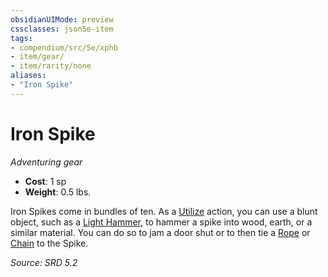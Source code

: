 ```yaml
---
obsidianUIMode: preview
cssclasses: json5e-item
tags:
- compendium/src/5e/xphb
- item/gear/
- item/rarity/none
aliases: 
- "Iron Spike"
---
```

# Iron Spike
*Adventuring gear*  

- **Cost**: 1 sp
- **Weight**: 0.5 lbs.

Iron Spikes come in bundles of ten. As a [Utilize](actions.md#Utilize) action, you can use a blunt object, such as a [Light Hammer](light-hammer-xphb.md), to hammer a spike into wood, earth, or a similar material. You can do so to jam a door shut or to then tie a [Rope](rope-xphb.md) or [Chain](chain-xphb.md) to the Spike.

*Source: SRD 5.2*